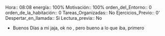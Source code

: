 Hora:: 08:08 
energía:: 100%
Motivación:: 100%
orden_del_Entorno:: 0
orden_de_la_habitación:: 0
Tareas_Organizadas:: No
Ejercicios_Previo:: 0'
Despertar_en_llamada:: Si
Lectura_previa:: No

- Buenos Días a mi jaja, ok no , pero bueno a lo que iba, primero